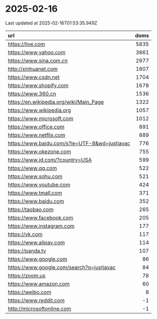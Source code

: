 # 2025-02-16

<!-- BEGIN -->
Last updated at 2025-02-16T01:53:35.949Z

url | doms
:- | -:
https://live.com | 5835
https://www.yahoo.com | 3861
https://www.sina.com.cn | 2977
http://xinhuanet.com | 1807
https://www.csdn.net | 1704
https://www.shopify.com | 1678
https://www.360.cn | 1536
https://en.wikipedia.org/wiki/Main_Page | 1322
https://www.wikipedia.org | 1057
https://www.microsoft.com | 1012
https://www.office.com | 891
https://www.netflix.com | 889
https://www.baidu.com/s?ie=UTF-8&wd=justjavac | 776
https://www.okezone.com | 755
https://www.jd.com/?country=USA | 599
https://www.qq.com | 522
https://www.sohu.com | 521
https://www.youtube.com | 424
https://www.tmall.com | 371
https://www.baidu.com | 352
https://taobao.com | 265
https://www.facebook.com | 205
https://www.instagram.com | 177
https://vk.com | 117
https://www.alipay.com | 114
https://panda.tv | 107
https://www.google.com | 86
https://www.google.com/search?q=justjavac | 84
https://zoom.us | 78
https://www.amazon.com | 60
https://weibo.com | 8
https://www.reddit.com | -1
http://microsoftonline.com | -1
<!-- END -->

